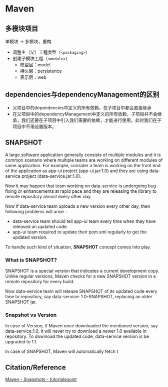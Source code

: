 # Maven



## 多模块项目

单模块 -> 多模块，重构

- 调整主（父）工程类型（`<packaging>`）
- 创建子模块工程（`<module>`）
  - 模型层：model
  - 持久层：persistence
  - 表示层：web



## dependencies与dependencyManagement的区别

- 父项目中的dependencies中定义的所有依赖，在子项目中都会直接继承
- 在父项目中的dependencyManagement中定义的所有依赖，子项目并不会继承，我们还要在子项目中引入我们需要的依赖，才能进行使用。此时我们在子项目中不用设置版本。



## SNAPSHOT

A large software application generally consists of multiple modules and it is common scenario where multiple teams are working on different modules of same application. For example, consider a team is working on the front end of the application as app-ui project (app-ui.jar:1.0) and they are using data-service project (data-service.jar:1.0).

Now it may happen that team working on data-service is undergoing bug fixing or enhancements at rapid pace and they are releasing the library to remote repository almost every other day.

Now if data-service team uploads a new version every other day, then following problems will arise −

- data-service team should tell app-ui team every time when they have released an updated code.
- app-ui team required to update their pom.xml regularly to get the updated version.

To handle such kind of situation, **SNAPSHOT** concept comes into play.

### What is SNAPSHOT?

SNAPSHOT is a special version that indicates a current development copy. Unlike regular versions, Maven checks for a new SNAPSHOT version in a remote repository for every build.

Now data-service team will release SNAPSHOT of its updated code every time to repository, say data-service: 1.0-SNAPSHOT, replacing an older SNAPSHOT jar.

### Snapshot vs Version

In case of Version, if Maven once downloaded the mentioned version, say data-service:1.0, it will never try to download a newer 1.0 available in repository. To download the updated code, data-service version is be upgraded to 1.1.

In case of SNAPSHOT, Maven will automatically fetch t



## Citation/Reference

[Maven - Snapshots - tutorialspoint](https://www.tutorialspoint.com/maven/maven_snapshots.htm)